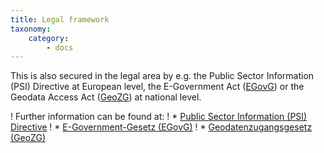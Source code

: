 ```yaml
---
title: Legal framework
taxonomy:
    category:
        - docs
---
```


This is also secured in the legal area by e.g. the Public Sector Information (PSI) Directive at European level, the E-Government Act ([EGovG](http://www.gesetze-im-internet.de/egovg/)) or the Geodata Access Act ([GeoZG](https://de.wikipedia.org/wiki/Geodatenzugangsgesetz)) at national level.

! Further information can be found at:
! * [Public Sector Information (PSI) Directive](https://ec.europa.eu/info/consultations/public-consultation-review-directive-re-use-public-sector-information-psi-directive_de)
! * [E-Government-Gesetz (EGovG)](http://www.gesetze-im-internet.de/egovg/)
! * [Geodatenzugangsgesetz (GeoZG)](https://www.gesetze-im-internet.de/geozg/BJNR027800009.html)
